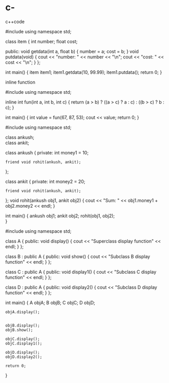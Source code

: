 # c-
c++code


#include <iostream>
using namespace std;

class item {
    int number;
    float cost;

public:
    void getdata(int a, float b) {
        number = a;
        cost = b;
    }
void putdata(void) {
        cout << "number: " << number << "\n";
        cout << "cost: " << cost << "\n";
    }
};

int main() {
    item item1;
    item1.getdata(10, 99.99);
    item1.putdata();
    return 0;
}

inline function

#include <iostream>
using namespace std;

inline int fun(int a, int b, int c) {
    return (a > b) ? ((a > c) ? a : c) : ((b > c) ? b : c);
}

int main() {
    int value = fun(67, 87, 53);
    cout << value;
    return 0;
}






#include <iostream>
using namespace std;

class ankush;  
class ankit;

class ankush {
private:
    int money1 = 10;

    friend void rohit(ankush, ankit);
};

class ankit {
private:
    int money2 = 20;

    friend void rohit(ankush, ankit);
};
void rohit(ankush obj1, ankit obj2) {
    cout << "Sum: " << obj1.money1 + obj2.money2 << endl;
}

int main() {
    ankush obj1;
    ankit obj2;
    rohit(obj1, obj2);  
}


#include <iostream>
using namespace std;

class A {
public:
    void display() {
        cout << "Superclass display function" << endl;
    }
};

class B : public A {
public:
    void show() {
        cout << "Subclass B display function" << endl;
    }
};


class C : public A {
public:
    void display1() {
        cout << "Subclass C display function" << endl;
    }
};

class D : public A {
public:
    void display2() {
        cout << "Subclass D display function" << endl;
    }
};

int main() {
    A objA;
    B objB;
    C objC;
    D objD;


    objA.display();

    
    objB.display();  
    objB.show();    

    objC.display();  
    objC.display1(); 

    objD.display(); 
    objD.display2(); 

    return 0;
}
